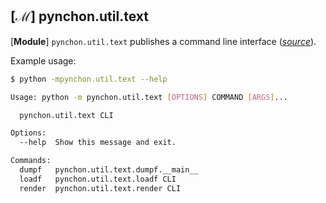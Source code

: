 


## [**ℳ**] pynchon.util.text

[**Module**] `pynchon.util.text` publishes a command line interface (*[source](/src/pynchon/util/text/__main__.py)*).  

Example usage:

```bash
$ python -mpynchon.util.text --help

Usage: python -m pynchon.util.text [OPTIONS] COMMAND [ARGS]...

  pynchon.util.text CLI

Options:
  --help  Show this message and exit.

Commands:
  dumpf   pynchon.util.text.dumpf.__main__
  loadf   pynchon.util.text.loadf CLI
  render  pynchon.util.text.render CLI
```
